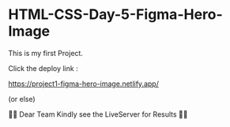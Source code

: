 # HTML-CSS-Day-5-Figma-Hero-Image

This is my first Project.

Click the deploy link :

https://project1-figma-hero-image.netlify.app/ 

(or else)

👀👀 Dear Team Kindly see the LiveServer for Results 👀👀     


